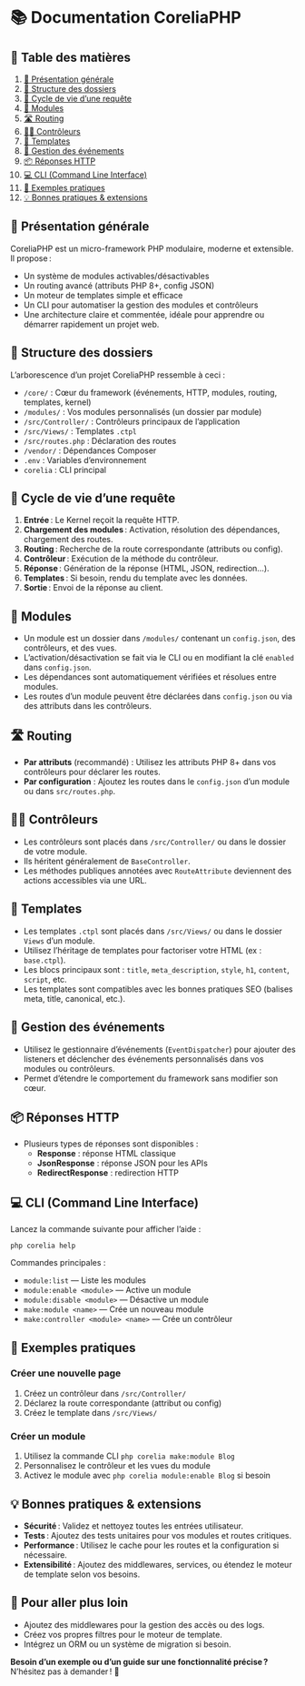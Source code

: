 # 📚 Documentation CoreliaPHP

## 📖 Table des matières

1. [🚀 Présentation générale](#présentation-générale)
2. [📁 Structure des dossiers](#structure-des-dossiers)
3. [🔄 Cycle de vie d’une requête](#cycle-de-vie-dune-requête)
4. [🧩 Modules](#modules)
5. [🛣️ Routing](#routing)
6. [🧑‍💻 Contrôleurs](#contrôleurs)
7. [🎨 Templates](#templates)
8. [🎯 Gestion des événements](#gestion-des-événements)
9. [📦 Réponses HTTP](#réponses-http)
10. [💻 CLI (Command Line Interface)](#cli-command-line-interface)
11. [📝 Exemples pratiques](#exemples-pratiques)
12. [💡 Bonnes pratiques & extensions](#bonnes-pratiques--extensions)

## 🚀 Présentation générale

CoreliaPHP est un micro-framework PHP modulaire, moderne et extensible.  
Il propose :
- Un système de modules activables/désactivables
- Un routing avancé (attributs PHP 8+, config JSON)
- Un moteur de templates simple et efficace
- Un CLI pour automatiser la gestion des modules et contrôleurs
- Une architecture claire et commentée, idéale pour apprendre ou démarrer rapidement un projet web.

## 📁 Structure des dossiers

L’arborescence d’un projet CoreliaPHP ressemble à ceci :

- `/core/` : Cœur du framework (événements, HTTP, modules, routing, templates, kernel)
- `/modules/` : Vos modules personnalisés (un dossier par module)
- `/src/Controller/` : Contrôleurs principaux de l’application
- `/src/Views/` : Templates `.ctpl`
- `/src/routes.php` : Déclaration des routes
- `/vendor/` : Dépendances Composer
- `.env` : Variables d’environnement
- `corelia` : CLI principal

## 🔄 Cycle de vie d’une requête

1. **Entrée** : Le Kernel reçoit la requête HTTP.
2. **Chargement des modules** : Activation, résolution des dépendances, chargement des routes.
3. **Routing** : Recherche de la route correspondante (attributs ou config).
4. **Contrôleur** : Exécution de la méthode du contrôleur.
5. **Réponse** : Génération de la réponse (HTML, JSON, redirection…).
6. **Templates** : Si besoin, rendu du template avec les données.
7. **Sortie** : Envoi de la réponse au client.

## 🧩 Modules

- Un module est un dossier dans `/modules/` contenant un `config.json`, des contrôleurs, et des vues.
- L’activation/désactivation se fait via le CLI ou en modifiant la clé `enabled` dans `config.json`.
- Les dépendances sont automatiquement vérifiées et résolues entre modules.
- Les routes d’un module peuvent être déclarées dans `config.json` ou via des attributs dans les contrôleurs.

## 🛣️ Routing

- **Par attributs** (recommandé) : Utilisez les attributs PHP 8+ dans vos contrôleurs pour déclarer les routes.
- **Par configuration** : Ajoutez les routes dans le `config.json` d’un module ou dans `src/routes.php`.

## 🧑‍💻 Contrôleurs

- Les contrôleurs sont placés dans `/src/Controller/` ou dans le dossier de votre module.
- Ils héritent généralement de `BaseController`.
- Les méthodes publiques annotées avec `RouteAttribute` deviennent des actions accessibles via une URL.

## 🎨 Templates

- Les templates `.ctpl` sont placés dans `/src/Views/` ou dans le dossier `Views` d’un module.
- Utilisez l’héritage de templates pour factoriser votre HTML (ex : `base.ctpl`).
- Les blocs principaux sont : `title`, `meta_description`, `style`, `h1`, `content`, `script`, etc.
- Les templates sont compatibles avec les bonnes pratiques SEO (balises meta, title, canonical, etc.).

## 🎯 Gestion des événements

- Utilisez le gestionnaire d’événements (`EventDispatcher`) pour ajouter des listeners et déclencher des événements personnalisés dans vos modules ou contrôleurs.
- Permet d’étendre le comportement du framework sans modifier son cœur.

## 📦 Réponses HTTP

- Plusieurs types de réponses sont disponibles :
  - **Response** : réponse HTML classique
  - **JsonResponse** : réponse JSON pour les APIs
  - **RedirectResponse** : redirection HTTP

## 💻 CLI (Command Line Interface)

Lancez la commande suivante pour afficher l’aide :

```
php corelia help
```

Commandes principales :
- `module:list` — Liste les modules
- `module:enable <module>` — Active un module
- `module:disable <module>` — Désactive un module
- `make:module <name>` — Crée un nouveau module
- `make:controller <module> <name>` — Crée un contrôleur

## 📝 Exemples pratiques

### Créer une nouvelle page

1. Créez un contrôleur dans `/src/Controller/`
2. Déclarez la route correspondante (attribut ou config)
3. Créez le template dans `/src/Views/`

### Créer un module

1. Utilisez la commande CLI `php corelia make:module Blog`
2. Personnalisez le contrôleur et les vues du module
3. Activez le module avec `php corelia module:enable Blog` si besoin

## 💡 Bonnes pratiques & extensions

- **Sécurité** : Validez et nettoyez toutes les entrées utilisateur.
- **Tests** : Ajoutez des tests unitaires pour vos modules et routes critiques.
- **Performance** : Utilisez le cache pour les routes et la configuration si nécessaire.
- **Extensibilité** : Ajoutez des middlewares, services, ou étendez le moteur de template selon vos besoins.

## 🚦 Pour aller plus loin

- Ajoutez des middlewares pour la gestion des accès ou des logs.
- Créez vos propres filtres pour le moteur de template.
- Intégrez un ORM ou un système de migration si besoin.

**Besoin d’un exemple ou d’un guide sur une fonctionnalité précise ?**  
N’hésitez pas à demander ! 🚀

